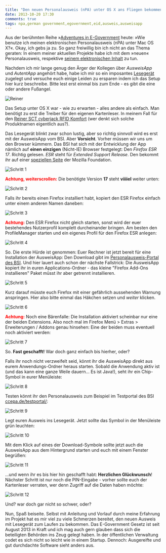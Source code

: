 ```yaml
---
title: "Den neuen Personalausweis (nPA) unter OS X ans Fliegen bekommen"
date: 2013-10-20 17:30
comments: true
tags: npa,german government,egovernment,eid,ausweis,ausweisapp
---
```



Aus der berühmten Reihe »[Adventures in E-Government](https://twitter.com/bascht/status/374817007403016192) heute: 
»Wie benutze ich meinen elektronischen Personalausweis (nPA) unter Mac OS X?«.
Okay, ich gebs ja zu. So ganz freiwillig bin ich nicht an das Thema geraten: In einem meiner aktuellen Projekte habe ich mit dem »neuen« Personalausweis,
respektive [seinem elektronischen Inhalt](https://de.wikipedia.org/wiki/Elektronischer_Personalausweis#Der_elektronische_Personalausweis_.28nPA.29) zu tun.

Nachdem ich mir lange genug den Ärger der Kollegen über *AusweisApp* und *AutentApp* 
angehört habe, habe ich mir so ein imposantes [Lesegerät](http://www.reiner-sct.com/produkte/chipkartenleser/cyberJack_RFID_komfort.html?pEl=7) zugelegt
und versuche euch einige Leiden zu ersparen indem ich das Setup hier kurz beschreibe. Bitte lest erst einmal bis zum Ende - es gibt die eine oder andere Fußangel.

![Reiner](2013-10-20-neuen-personalausweis-unter-osx-ans-fliegen-bekommen/reiner.jpg)

Das Setup unter OS X war - wie zu erwarten - alles andere als einfach. Man benötigt zu
erst die Treiber für den eigenen Kartenleser. In meinem Fall für den [Reiner SCT cyberjack RFID Komfort](http://www.reiner-sct.com/support/download/treiber-und-software/cyberjack/rfid-komfort-macos.html?grp=kontaktlos)
(wer denkt sich solche Produktnamen eigentlich aus?).

Das Lesegerät blinkt zwar schon lustig, aber so richtig sinnvoll wird es erst
mit der AusweisApp vom BSI. Aber **Vorsicht**. Vorher
müssen wir uns um den Browser kümmern. Das BSI hat sich mit der Entwicklung der
App nämlich auf **einen einzigen** (Nicht-IE) Browser festgelegt: Den *Firefox ESR 17*.
Richtig gelesen. *ESR* steht für *Extended Support Release*. Den bekommt ihr
auf einer [speziellen Seite](http://www.mozilla.org/en-US/firefox/organizations/all.html) der Mozilla Foundation.

![Schritt 1](2013-10-20-neuen-personalausweis-unter-osx-ans-fliegen-bekommen/npa-installieren-schritt-0.png)

<span style="font-weight: bold; color: red">Achtung, weiterscrollen:</span> Die benötigte Version **17** steht **viiiiel** weiter unten:

![Schritt 2](2013-10-20-neuen-personalausweis-unter-osx-ans-fliegen-bekommen/npa-installieren-schritt-1.png)

Falls ihr bereits einen Firefox installiert habt, kopiert den ESR Firefox einfach
unter einem anderen Namen daneben:

![Schritt 3](2013-10-20-neuen-personalausweis-unter-osx-ans-fliegen-bekommen/npa-installieren-schritt-2.png)

<span style="font-weight: bold; color: red">Achtung:</span> Den ESR Firefox nicht gleich starten,
sonst wird der euer bestehendes Nutzerprofil komplett durcheinander bringen. Am besten den ProfileManager
starten und ein eigenes Profil für den Firefox ESR anlegen:

![Schritt 4](2013-10-20-neuen-personalausweis-unter-osx-ans-fliegen-bekommen/npa-installieren-schritt-3.png)

So. Die erste Hürde ist genommen: Euer Rechner ist jetzt bereit für eine Installation der AusweisApp:
Den Download gibt im [Personalausweis-Portal des BSI](https://www.ausweisapp.bund.de/pweb/filedownload/download_pre.do).
Und hier lauert auch schon der nächste Fallstrick: Die AusweisApp kopiert ihr in euren Applications-Ordner - das kleine
"Firefox Add-Ons installieren" Paket müsst ihr aber getrennt installieren. 

![Schritt 5](2013-10-20-neuen-personalausweis-unter-osx-ans-fliegen-bekommen/npa-installieren-schritt-4.png)

Kurz darauf müsste euch Firefox mit einer gefährlich aussehenden Warnung anspringen. 
Hier also bitte einmal das Häkchen setzen und *weiter* klicken.

![Schritt 6](2013-10-20-neuen-personalausweis-unter-osx-ans-fliegen-bekommen/npa-installieren-schritt-6.png)

<span style="font-weight: bold; color: red">Achtung:</span> Noch eine Bärenfalle: Die Installation aktiviert scheinbar 
nur eine der beiden Extensions. Also noch mal im Firefox Menü > Extras > Erweiterungen / Addons genau hinsehen: 
Eine der beiden muss eventuell noch aktiviert werden:

![Schritt 7](2013-10-20-neuen-personalausweis-unter-osx-ans-fliegen-bekommen/npa-installieren-schritt-7.png)

So. **Fast geschafft!** War doch ganz einfach bis hierher, oder?

Falls ihr noch nicht verzweifelt seid, könnt ihr die AusweisApp direkt aus eurem Anwendungs-Ordner heraus starten. 
Sobald die Anwendung aktiv ist (und das kann eine ganze Weile dauern… Es ist Java!), seht ihr ein Chip-Symbol in eurer Menüleiste:

![Schritt 8](2013-10-20-neuen-personalausweis-unter-osx-ans-fliegen-bekommen/npa-installieren-schritt-9.png)

Testen könnt ihr den Personalausweis zum Beispiel im Testportal des BSI [ccepa.de/testportal/](https://www.ccepa.de/testportal/):

![Schritt 9](2013-10-20-neuen-personalausweis-unter-osx-ans-fliegen-bekommen/npa-installieren-schritt-8.png)

Legt euren Ausweis ins Lesegerät. Jetzt sollte das Symbol in der Menüleiste grün leuchten:

![Schritt 10](2013-10-20-neuen-personalausweis-unter-osx-ans-fliegen-bekommen/npa-installieren-schritt-11.png)

Mit dem Klick auf eines der Download-Symbole sollte jetzt auch die AusweisApp aus dem Hintergrund
starten und euch mit einem Fenster begrüßen:

![Schritt 11](2013-10-20-neuen-personalausweis-unter-osx-ans-fliegen-bekommen/npa-installieren-schritt-10.png)

…und wenn ihr es bis hier hin geschafft habt: **Herzlichen Glückwunsch**! Nächster Schritt ist nur noch die PIN-Eingabe - 
vorher sollte euch der Kartenleser verraten, wer denn Zugriff auf die Daten haben möchte:

![Schritt 12](2013-10-20-neuen-personalausweis-unter-osx-ans-fliegen-bekommen/reiner-mit-ausweis.jpg)

Und? war doch gar nicht so schwer, oder?

Nun, Spaß beiseite. Selbst mit Anleitung und Vorlauf durch meine Erfahrung im
Projekt hat es mir viel zu viele Schmerzen bereitet, den neuen Ausweis mit
Lesegerät zum Laufen zu bekommen. Das E-Government Gesetz ist seit August 2013
in Kraft und ich mag auch gern glauben dass sich die beteiligten Behörden ins
Zeug gelegt haben. In der öffentlichen Verwaltung codet es sich nicht so leicht
wie in einem Startup. Dennoch: Ausgereifte und gut durchdachte Software sieht anders aus.

